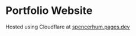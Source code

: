 # Portfolio Website
Hosted using Cloudflare at [spencerhum.pages.dev](https://spencerhum.pages.dev/)